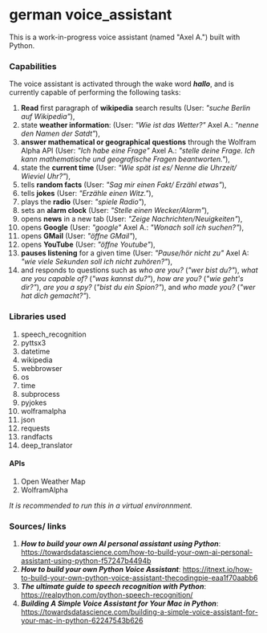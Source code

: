 # german voice_assistant
This is a work-in-progress voice assistant (named "Axel A.") built with Python.

### Capabilities

The voice assistant is activated through the wake word ___hallo___, and is currently capable of performing the following tasks:

1. __Read__ first paragraph of __wikipedia__ search results (User: _"suche Berlin auf Wikipedia"_),
2. state __weather information__: (User: _"Wie ist das Wetter?"_ Axel A.: _"nenne den Namen der Satdt"_),
3. __answer mathematical or geographical questions__ through the Wolfram Alpha API (User: _"Ich habe eine Frage"_ Axel A.: _"stelle deine Frage. Ich kann mathematische und geografische Fragen beantworten."_),
4. state the __current time__ (User: _"Wie spät ist es/ Nenne die Uhrzeit/ Wieviel Uhr?"_),
5. tells __random facts__ (User: _"Sag mir einen Fakt/ Erzähl etwas"_),
6. tells __jokes__ (User: _"Erzähle einen Witz."_),
7. plays the __radio__ (User: _"spiele Radio"_),
8. sets an __alarm clock__ (User: _"Stelle einen Wecker/Alarm"_),
9. opens __news__ in a new tab (User: _"Zeige Nachrichten/Neuigkeiten"_),
10. opens __Google__ (User: _"google"_ Axel A.: _"Wonach soll ich suchen?"_),
11. opens __GMail__ (User: _"öffne GMail"_),
12. opens __YouTube__ (User: _"öffne Youtube"_),
13. __pauses listening__ for a given time (User: _"Pause/hör nicht zu"_ Axel A: _"wie viele Sekunden soll ich nicht zuhören?"_),
14. and responds to questions such as _who are you?_ (_"wer bist du?"_), _what are you capable of?_ (_"was kannst du?"_), _how are you?_ (_"wie geht's dir?"_), _are you a spy?_ (_"bist du ein Spion?"_), and _who made you?_ (_"wer hat dich gemacht?"_).

### Libraries used

1. speech_recognition
2. pyttsx3
3. datetime
4. wikipedia
5. webbrowser
6. os
7. time
8. subprocess
9. pyjokes
10. wolframalpha
11. json
12. requests
13. randfacts
14. deep_translator

#### APIs

1. Open Weather Map
2. WolframAlpha

_It is recommended to run this in a virtual environnment._


### Sources/ links

1. ___How to build your own AI personal assistant using Python___: https://towardsdatascience.com/how-to-build-your-own-ai-personal-assistant-using-python-f57247b4494b
2. ___How to build your own Python Voice Assistant___: https://itnext.io/how-to-build-your-own-python-voice-assistant-thecodingpie-eaa1f70aabb6
3. ___The ultimate guide to speech recognition with Python___: https://realpython.com/python-speech-recognition/
4. ___Building A Simple Voice Assistant for Your Mac in Python___: https://towardsdatascience.com/building-a-simple-voice-assistant-for-your-mac-in-python-62247543b626
